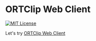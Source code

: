 ORTClip Web Client
==================
[![MIT License](http://img.shields.io/badge/license-MIT-brightgreen.svg?style=flat-square)](http://moutend.mit-license.org/)



Let's try [ORTClip Web Client](https://moutend.github.io/ORTClip-WebClient/)

